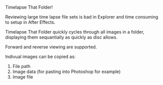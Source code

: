 Timelapse That Folder!

Reviewing large time lapse file sets is bad in Explorer and time consuming to setup in After Effects.

Timelapse That Folder quickly cycles through all images in a folder, displaying them sequantially as quickly as disc allows.

Forward and reverse viewing are supported.

Indivual images can be copied as:
1.  File path
2.  Image data (for pasting into Photoshop for example)
3.  Image file